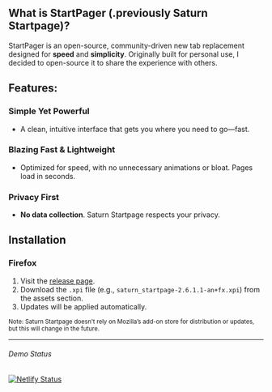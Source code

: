 ## What is StartPager (.previously Saturn Startpage)?
StartPager is an open-source, community-driven new tab replacement designed for **speed** and **simplicity**. Originally built for personal use, I decided to open-source it to share the experience with others.

## Features:

### Simple Yet Powerful
- A clean, intuitive interface that gets you where you need to go—fast.

### Blazing Fast & Lightweight
- Optimized for speed, with no unnecessary animations or bloat. Pages load in seconds.

### Privacy First
- **No data collection**. Saturn Startpage respects your privacy.

## Installation

### Firefox
1. Visit the [release page](https://github.com/mraif13/Saturn-startpage/releases).
2. Download the `.xpi` file (e.g., `saturn_startpage-2.6.1.1-an+fx.xpi`) from the assets section.
3. Updates will be applied automatically.

<sub>Note: Saturn Startpage doesn't rely on Mozilla’s add-on store for distribution or updates, but this will change in the future.</sub>

------
###### Demo Status
[![Netlify Status](https://api.netlify.com/api/v1/badges/90679166-d81f-4831-b8f8-82ada4af6e1f/deploy-status)](https://app.netlify.com/sites/demo-saturnstartpage/deploys)

